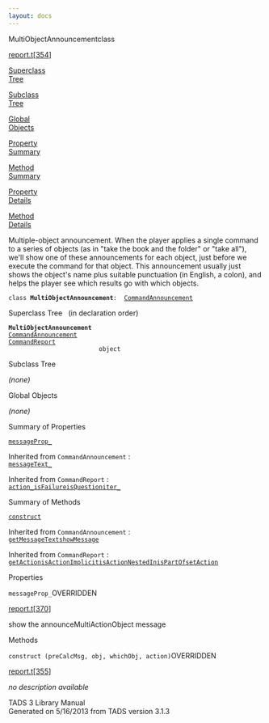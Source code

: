 ```yaml
---
layout: docs
---
```

<span class="title">MultiObjectAnnouncement</span><span class="type">class</span>

[report.t](../file/report.t.html)\[[354](../source/report.t.html#354)\]

[Superclass  
Tree](#_SuperClassTree_)

[Subclass  
Tree](#_SubClassTree_)

[Global  
Objects](#_ObjectSummary_)

[Property  
Summary](#_PropSummary_)

[Method  
Summary](#_MethodSummary_)

[Property  
Details](#_Properties_)

[Method  
Details](#_Methods_)



Multiple-object announcement. When the player applies a single command
to a series of objects (as in "take the book and the folder" or "take
all"), we'll show one of these announcements for each object, just
before we execute the command for that object. This announcement usually
just shows the object's name plus suitable punctuation (in English, a
colon), and helps the player see which results go with which objects.

`class `**`MultiObjectAnnouncement`**` :   `[`CommandAnnouncement`](../object/CommandAnnouncement.html)



<span id="_SuperClassTree_"></span>



<span class="hdln">Superclass Tree</span>   (in declaration order)



**`MultiObjectAnnouncement`**  
[`CommandAnnouncement`](../object/CommandAnnouncement.html)  
[`CommandReport`](../object/CommandReport.html)  
`                         object`  
<span id="_SubClassTree_"></span>



<span class="hdln">Subclass Tree</span>  



*(none)* <span id="_ObjectSummary_"></span>



<span class="hdln">Global Objects</span>  



*(none)* <span id="_PropSummary_"></span>



<span class="hdln">Summary of Properties</span>  



[`messageProp_`](#messageProp_)

Inherited from `CommandAnnouncement` :  
[`messageText_`](../object/CommandAnnouncement.html#messageText_)

Inherited from `CommandReport` :  
[`action_`](../object/CommandReport.html#action_)[`isFailure`](../object/CommandReport.html#isFailure)[`isQuestion`](../object/CommandReport.html#isQuestion)[`iter_`](../object/CommandReport.html#iter_)

<span id="_MethodSummary_"></span>



<span class="hdln">Summary of Methods</span>  



[`construct`](#construct)

Inherited from `CommandAnnouncement` :  
[`getMessageText`](../object/CommandAnnouncement.html#getMessageText)[`showMessage`](../object/CommandAnnouncement.html#showMessage)

Inherited from `CommandReport` :  
[`getAction`](../object/CommandReport.html#getAction)[`isActionImplicit`](../object/CommandReport.html#isActionImplicit)[`isActionNestedIn`](../object/CommandReport.html#isActionNestedIn)[`isPartOf`](../object/CommandReport.html#isPartOf)[`setAction`](../object/CommandReport.html#setAction)

<span id="_Properties_"></span>



<span class="hdln">Properties</span>  



<span id="messageProp_"></span>

`messageProp_`<span class="rem">OVERRIDDEN</span>

[report.t](../file/report.t.html)\[[370](../source/report.t.html#370)\]



show the announceMultiActionObject message



<span id="_Methods_"></span>



<span class="hdln">Methods</span>  



<span id="construct"></span>

`construct (preCalcMsg, obj, whichObj, action)`<span class="rem">OVERRIDDEN</span>

[report.t](../file/report.t.html)\[[355](../source/report.t.html#355)\]



*no description available*





TADS 3 Library Manual  
Generated on 5/16/2013 from TADS version 3.1.3


